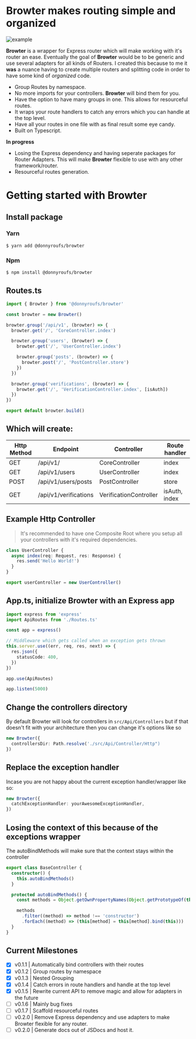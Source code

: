 # Browter makes routing simple and organized

![example](https://i.imgur.com/oegU7K0.png)

**Browter** is a wrapper for Express router which will make working with it's router an ease. Eventually the goal of **Browter** would be to be generic and use several adapters for all kinds of Routers. I created this because to me it **was** a nuance having to create multiple routers and splitting code in order to have some kind of _organized_ code.

- Group Routes by namespace.
- No more imports for your controllers. **Browter** will bind them for you.
- Have the option to have many groups in one. This allows for resourceful routes.
- It wraps your route handlers to catch any errors which you can handle at the top level.
- Have all your routes in one file with as final result some eye candy.
- Built on Typescript.

**In progress**

- Losing the Express dependency and having seperate packages for Router Adapters. This will make **Browter** flexible to use with any other framework/router.
- Resourceful routes generation.

# Getting started with Browter

## Install package

### Yarn

```
$ yarn add @donnyroufs/browter
```

### Npm

```
$ npm install @donnyroufs/browter
```

## Routes.ts

```ts
import { Browter } from '@donnyroufs/browter'

const browter = new Browter()

browter.group('/api/v1', (browter) => {
  browter.get('/', 'CoreController.index')

  browter.group('users', (browter) => {
    browter.get('/', 'UserController.index')

    browter.group('posts', (browter) => {
      browter.post('/', 'PostController.store')
    })
  })

  browter.group('verifications', (browter) => {
    browter.get('/', 'VerificationController.index', [isAuth])
  })
})

export default browter.build()
```

## Which will create:

| Http Method | Endpoint              | Controller             | Route handler |
| ----------- | --------------------- | ---------------------- | ------------- |
| GET         | /api/v1/              | CoreController         | index         |
| GET         | /api/v1/users         | UserController         | index         |
| POST        | /api/v1/users/posts   | PostController         | store         |
| GET         | /api/v1/verifications | VerificationController | isAuth, index |

## Example Http Controller

> It's recommended to have one Composite Root where you setup all your controllers with it's required dependencies.

```ts
class UserController {
  async index(req: Request, res: Response) {
    res.send('Hello World!')
  }
}

export userController = new UserController()
```

## App.ts, initialize Browter with an Express app

```ts
import express from 'express'
import ApiRoutes from './Routes.ts'

const app = express()

// Middleware which gets called when an exception gets thrown
this.server.use((err, req, res, next) => {
  res.json({
    statusCode: 400,
  })
})

app.use(ApiRoutes)

app.listen(5000)
```

## Change the controllers directory

By default Browter will look for controllers in `src/Api/Controllers` but if that doesn't fit with your architecture then you can change it's options like so

```ts
new Browter({
  controllersDir: Path.resolve('./src/Api/Controller/Http")
})
```

## Replace the exception handler

Incase you are not happy about the current exception handler/wrapper like so:

```ts
new Browter({
  catchExceptionHandler: yourAwesomeExceptionHandler,
})
```

## Losing the context of this because of the exceptions wrapper

The autoBindMethods will make sure that the context stays within the controller

```ts
export class BaseController {
  constructor() {
    this.autoBindMethods()
  }

  protected autoBindMethods() {
    const methods = Object.getOwnPropertyNames(Object.getPrototypeOf(this))

    methods
      .filter((method) => method !== 'constructor')
      .forEach((method) => (this[method] = this[method].bind(this)))
  }
}
```

## Current Milestones

- [x] v0.1.1 | Automatically bind controllers with their routes
- [x] v0.1.2 | Group routes by namespace
- [x] v0.1.3 | Nested Grouping
- [x] v0.1.4 | Catch errors in route handlers and handle at the top level
- [x] v0.1.5 | Rewrite current API to remove magic and allow for adapters in the future
- [ ] v0.1.6 | Mainly bug fixes
- [ ] v0.1.7 | Scaffold resourceful routes
- [ ] v0.2.0 | Remove Express dependency and use adapters to make Browter flexible for any router.
- [ ] v0.2.0 | Generate docs out of JSDocs and host it.
